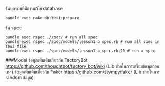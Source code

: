 รันทุกรอบที่มีการแก้ไข database
```
bundle exec rake db:test:prepare
```
รัน spec
```
bundle exec rspec ./spec/ # run all spec
bundle exec rspec ./spec/models/lesson1_b_spec.rb # run all spec in thsi file
bundle exec rspec ./spec/models/lesson1_b_spec.rb:20 # run a spec 
```
###Model
ข้อมูลเพิ่มเติมเกี่ยวกับ FactoryBot https://github.com/thoughtbot/factory_bot/wiki (Lib ช่วยในการเตรียมข้อมูลก่อนเทส)
ข้อมูลเพิ่มเติมเกี่ยวกับ Faker https://github.com/stympy/faker (Lib ช่วยในการ random ข้อมูล)
